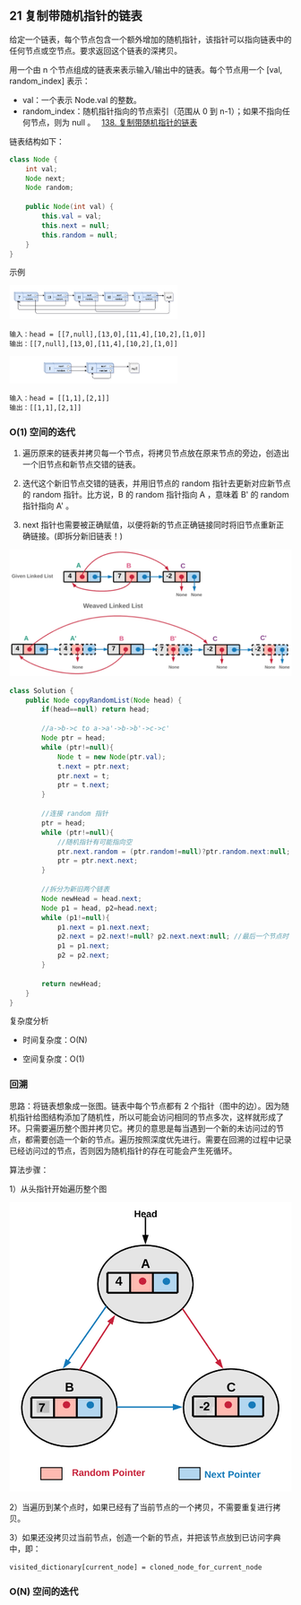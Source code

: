 ## 21 复制带随机指针的链表

给定一个链表，每个节点包含一个额外增加的随机指针，该指针可以指向链表中的任何节点或空节点。要求返回这个链表的深拷贝。 

用一个由 n 个节点组成的链表来表示输入/输出中的链表。每个节点用一个 [val, random_index] 表示：

* val：一个表示 Node.val 的整数。
* random_index：随机指针指向的节点索引（范围从 0 到 n-1）；如果不指向任何节点，则为 null 。
 
[138. 复制带随机指针的链表](https://leetcode-cn.com/problems/copy-list-with-random-pointer/)

链表结构如下：

```java
class Node {
    int val;
    Node next;
    Node random;

    public Node(int val) {
        this.val = val;
        this.next = null;
        this.random = null;
    }
}
```

示例

<img src="./imglinklist/06-138-01.png" width=300>

```
输入：head = [[7,null],[13,0],[11,4],[10,2],[1,0]]
输出：[[7,null],[13,0],[11,4],[10,2],[1,0]]
```

<img src="./imglinklist/06-138-02.png" width=300>

```
输入：head = [[1,1],[2,1]]
输出：[[1,1],[2,1]]
```

### O(1) 空间的迭代

1. 遍历原来的链表并拷贝每一个节点，将拷贝节点放在原来节点的旁边，创造出一个旧节点和新节点交错的链表。

2. 迭代这个新旧节点交错的链表，并用旧节点的 random 指针去更新对应新节点的 random 指针。比方说，B 的 random 指针指向 A ，意味着 B' 的 random 指针指向 A' 。

3. next 指针也需要被正确赋值，以便将新的节点正确链接同时将旧节点重新正确链接。(即拆分新旧链表！)

<img src="./imglinklist/06-138-03.png" width=600>

```java
class Solution {
    public Node copyRandomList(Node head) {
        if(head==null) return head;

        //a->b->c to a->a'->b->b'->c->c'
        Node ptr = head;
        while (ptr!=null){
            Node t = new Node(ptr.val);
            t.next = ptr.next;
            ptr.next = t;
            ptr = t.next;
        }

        //连接 random 指针
        ptr = head;
        while (ptr!=null){
            //随机指针有可能指向空
            ptr.next.random = (ptr.random!=null)?ptr.random.next:null;
            ptr = ptr.next.next;
        }

        //拆分为新旧两个链表
        Node newHead = head.next;
        Node p1 = head, p2=head.next;
        while (p1!=null){
            p1.next = p1.next.next;
            p2.next = p2.next!=null? p2.next.next:null; //最后一个节点时
            p1 = p1.next;
            p2 = p2.next;
        }

        return newHead;
    }
}
```

复杂度分析

* 时间复杂度：O(N)

* 空间复杂度：O(1)


### 回溯

思路：将链表想象成一张图。链表中每个节点都有 2 个指针（图中的边）。因为随机指针给图结构添加了随机性，所以可能会访问相同的节点多次，这样就形成了环。只需要遍历整个图并拷贝它。拷贝的意思是每当遇到一个新的未访问过的节点，都需要创造一个新的节点。遍历按照深度优先进行。需要在回溯的过程中记录已经访问过的节点，否则因为随机指针的存在可能会产生死循环。


算法步骤：

1）从头指针开始遍历整个图

<img src="./imglinklist/06-138-04.png" width=600>

2）当遍历到某个点时，如果已经有了当前节点的一个拷贝，不需要重复进行拷贝。

3）如果还没拷贝过当前节点，创造一个新的节点，并把该节点放到已访问字典中，即：

`visited_dictionary[current_node] = cloned_node_for_current_node`




### O(N) 空间的迭代





